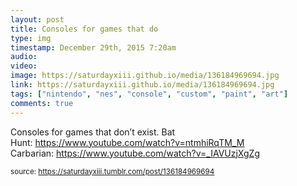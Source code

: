 ```yaml
---
layout: post
title: Consoles for games that do
type: img
timestamp: December 29th, 2015 7:20am
audio: 
video: 
image: https://saturdayxiii.github.io/media/136184969694.jpg
link: https://saturdayxiii.github.io/media/136184969694.jpg
tags: ["nintendo", "nes", "console", "custom", "paint", "art"]
comments: true
---
```


Consoles for games that don’t exist.
Bat Hunt: <a href="https://www.youtube.com/watch?v=ntmhiRqTM_M" target="_blank">https://www.youtube.com/watch?v=ntmhiRqTM_M</a>
Carbarian: <a href="https://www.youtube.com/watch?v=_IAVUzjXgZg" target="_blank">https://www.youtube.com/watch?v=_IAVUzjXgZg</a>
 
  
<small>source: https://saturdayxiii.tumblr.com/post/136184969694</small>